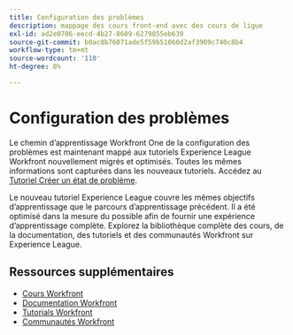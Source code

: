 ```yaml
---
title: Configuration des problèmes
description: mappage des cours front-end avec des cours de ligue
exl-id: ad2e0706-eecd-4b27-8609-6279855eb639
source-git-commit: b0ac8b76071ade5f59b51060d2af3909c740c8b4
workflow-type: tm+mt
source-wordcount: '110'
ht-degree: 0%

---
```



# Configuration des problèmes

Le chemin d’apprentissage Workfront One de la configuration des problèmes est maintenant mappé aux tutoriels Experience League Workfront nouvellement migrés et optimisés.  Toutes les mêmes informations sont capturées dans les nouveaux tutoriels. Accédez au [Tutoriel Créer un état de problème](https://experienceleague.adobe.com/docs/workfront-learn/tutorials-workfront/home.html).

Le nouveau tutoriel Experience League couvre les mêmes objectifs d’apprentissage que le parcours d’apprentissage précédent. Il a été optimisé dans la mesure du possible afin de fournir une expérience d’apprentissage complète.  Explorez la bibliothèque complète des cours, de la documentation, des tutoriels et des communautés Workfront sur Experience League.


## Ressources supplémentaires

* [Cours Workfront](https://experienceleague.adobe.com/?lang=en&amp;Solution=Workfront#courses)
* [Documentation Workfront](https://experienceleague.adobe.com/docs/workfront.html)
* [Tutorials Workfront](https://experienceleague.adobe.com/docs/workfront-learn/tutorials-workfront/home.html)
* [Communautés Workfront](https://experienceleaguecommunities.adobe.com/t5/workfront/ct-p/workfront)